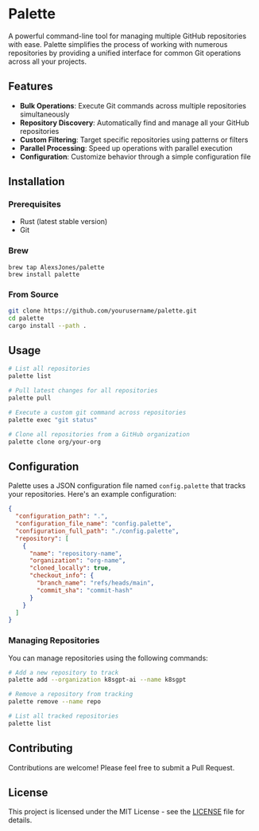 # Palette

A powerful command-line tool for managing multiple GitHub repositories with ease. Palette simplifies the process of working with numerous repositories by providing a unified interface for common Git operations across all your projects.

## Features

- **Bulk Operations**: Execute Git commands across multiple repositories simultaneously
- **Repository Discovery**: Automatically find and manage all your GitHub repositories
- **Custom Filtering**: Target specific repositories using patterns or filters
- **Parallel Processing**: Speed up operations with parallel execution
- **Configuration**: Customize behavior through a simple configuration file

## Installation

### Prerequisites
- Rust (latest stable version)
- Git

### Brew
```
brew tap AlexsJones/palette
brew install palette
```

### From Source

```bash
git clone https://github.com/yourusername/palette.git
cd palette
cargo install --path .
```

## Usage

```bash
# List all repositories
palette list

# Pull latest changes for all repositories
palette pull

# Execute a custom git command across repositories
palette exec "git status"

# Clone all repositories from a GitHub organization
palette clone org/your-org

```

## Configuration

Palette uses a JSON configuration file named `config.palette` that tracks your repositories. Here's an example configuration:

```json
{
  "configuration_path": ".",
  "configuration_file_name": "config.palette",
  "configuration_full_path": "./config.palette",
  "repository": [
    {
      "name": "repository-name",
      "organization": "org-name",
      "cloned_locally": true,
      "checkout_info": {
        "branch_name": "refs/heads/main",
        "commit_sha": "commit-hash"
      }
    }
  ]
}
```

### Managing Repositories

You can manage repositories using the following commands:

```bash
# Add a new repository to track
palette add --organization k8sgpt-ai --name k8sgpt

# Remove a repository from tracking
palette remove --name repo

# List all tracked repositories
palette list
```

## Contributing

Contributions are welcome! Please feel free to submit a Pull Request.

## License

This project is licensed under the MIT License - see the [LICENSE](LICENSE) file for details.

